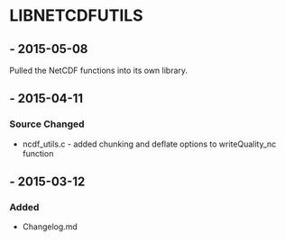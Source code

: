 
# LIBNETCDFUTILS

## <VERSION STILL IN LIMBO> - 2015-05-08

Pulled the NetCDF functions into its own library. 

## <VERSION STILL IN LIMBO> - 2015-04-11
### Source Changed
  * ncdf_utils.c - added chunking and deflate options to writeQuality_nc function

## <VERSION> - 2015-03-12
### Added
  * Changelog.md
